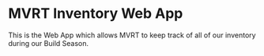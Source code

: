 # MVRT Inventory Web App

This is the Web App which allows MVRT to keep track of all of our inventory during our Build Season.
